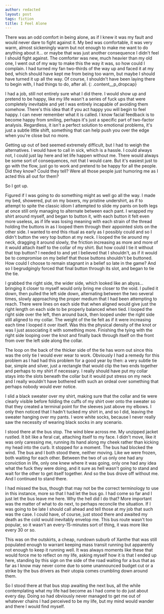 ```yaml
---
author: redacted
layout: post
tags: fiction
title: I Feel Alone
---
```


There was an odd comfort in being alone, as if I knew it was my fault and would
never dare to fight against it. My bed was comfortable, it was very warm, almost
sickeningly warm but not enough to make me want to do anything about it… or
maybe that was just another consequence I didn't feel I should fight against.
The comforter was new, much heavier than my old one, I went out of my way to
make this the way it was, so how could I complain. I had turned my fan
two-thirds of the way up and faced it at my bed, which should have kept me from
being too warm, but maybe I should have turned it up all the way. Of course, I
shouldn't have been laying there to begin with, I had things to do, after all.
{: .content__p_dropcap}

I had a job, still not entirely sure what I did there. I would show up and
pretend to be happy, like my life wasn't a series of fuck ups that were
completely inevitable and yet I was entirely incapable of avoiding them somehow.
There's this idea that if you act happy you will begin to feel happy. I can
never remember what it is called. I know facial feedback is to become happy from
smiling, perhaps it's just a specific part of two-factor analysis. Regardless,
it isn't a perfect solution to emotional problems, it's just a subtle little
shift, something that can help push you over the edge when you're close but no
more.

Getting up out of bed seemed extremely difficult, but I had to weigh the
alternatives. I would have to call in sick, which is a hassle. I could always
not, I could just lay here and let life happen without me. There would always be
some sort of consequences, not that I would care. But it's easiest just to go
with the flow, just go to work and pretend to be happy for all the people. Did
they know? Could they tell? Were all those people just humoring me as I acted
this all out for them?

So I got up.

Figured if I was going to do something might as well go all the way. I made my
bed, showered, put on my boxers, my pristine undershirt, as if to attempt to
spite the classic idiom I attempted to slide my pants on both legs at once still
only managing to alternate between each pant. I wrapped my shirt around myself,
and began to button it, with each button it felt even more useless, as if life
was losing meaning with each strain of the thread holding the buttons in as I
looped them through their appointed slots on the other side. I wanted to end
this ritual as early as I possibly could and so I didn't button the very top
button at my neck. I looped the tie around my neck, dragging it around slowly,
the friction increasing as more and more of it would attach itself to the collar
of my shirt. But how could I tie it without that top button? I needed to and yet
I believed that I shouldn't, as if it would be to compromise on my belief that
those buttons shouldn't be buttoned. How could I choose to remain stagnant in a
belief so late in the game? And so I begrudgingly forced that final button
through its slot, and began to tie the tie.

I grabbed the right side, the wider side, which looked like an abyss… bringing
it closer to myself would only bring me closer to the void. I pulled it down,
then pulled the left side down, alternating between the two several times,
slowly approaching the proper medium that I had been attempting to reach. There
were lines on each side that when aligned would give just the right length on
each side to be properly balanced when tied. I looped the right side over the
left, then around back, then looped under the right side still aligned to my
collar. The weight of the tie felt as if it were increasing each time I looped
it over itself. Was this the physical density of the knot or was I just
associating it with something more. Finishing the tying with the right side
looping over the knot and finally back through itself on the front from over the
left side along the collar.

The loop on the back of the thicker side of the tie has worn out since this was
the only tie I would ever wear to work. Obviously I had a remedy for this
problem as I had had this problem for a good year by then: a very subtle tie
bar, simple and silver, just a rectangle that would clip the two ends together
and perhaps to my shirt if necessary. I really should have put my collar stays
into the slots beneath the collar but it would put stress on my neck and I
really wouldn't have bothered with such an ordeal over something that perhaps
nobody would ever notice.

I slid a black sweater over my shirt, making sure that the collar and tie were
clearly visible before folding the cuffs of my shirt over onto the sweater so
that they created a terminal point for the sleeves just above my elbows. I only
then noticed that I hadn't tucked my shirt in, and so I did, leaving the sweater
hanging over my pants. I wore white socks, because I never really saw the
necessity of wearing black socks in any scenario.

I stood there at the bus stop. The wind blew across me. My unzipped jacket
rustled. It bit like a feral cat, attaching itself to my face. I didn't move,
like it was only caressing me, running its hand along my cheek rather than
kicking my head into the curb. It stopped for a moment. The bus had blocked the
wind. The bus and I both stood there, neither moving. Like we were frozen, both
waiting for each other. Between the two of us only one had any conviction in
life, only one knew where it was going, only one had any idea what the fuck they
were doing, and it sure as hell wasn't going to stand and wait for the other to
get itself together. And so the bus drove off without me. And I continued to
stand there.

I had missed the bus, though that may not be the correct terminology to use in
this instance, more so that I had let the bus go. I had come so far and I just
let the bus leave me here. Why the hell did I do that? More important was the
matter of what to do next, to perhaps reconcile the situation. If I was going to
be late I should call ahead and tell those at my job that such was the case. I
could have, of course, just stood there and awaited my death as the cold would
inevitably envelop me. This bus route wasn't too popular, so it wasn't an
every-15-minutes sort of thing, it was more like every 30 or so.

This was on the outskirts, a cheap, rundown suburb of Xanthe that was still
populated enough to warrant keeping mass transit running but apparently not
enough to keep it running well. It was always moments like these that would
force me to reflect on my life, asking myself how it is that I ended up here,
standing by this sign on the side of the road waiting for a bus that as far as I
know may never come due to some unannounced budget cut or a strike by the bus
drivers as their utopia comes crumbling down around them.

So I stood there at that bus stop awaiting the next bus, all the while
contemplating what my life had become as I had come to do just about every day.
Doing so had obviously never managed to get me out of whatever chains I had
perceived to be my life, but my mind would wander and there I would find myself.
